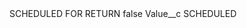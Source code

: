 <?xml version="1.0" encoding="UTF-8"?>
<CustomMetadata xmlns="http://soap.sforce.com/2006/04/metadata" xmlns:xsi="http://www.w3.org/2001/XMLSchema-instance" xmlns:xsd="http://www.w3.org/2001/XMLSchema">
    <label>SCHEDULED FOR RETURN</label>
    <protected>false</protected>
    <values>
        <field>Value__c</field>
        <value xsi:type="xsd:string">SCHEDULED</value>
    </values>
</CustomMetadata>
